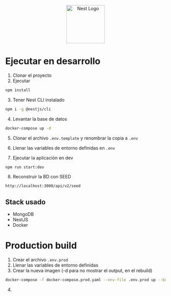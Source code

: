 <p align="center">
  <a href="http://nestjs.com/" target="blank"><img src="https://nestjs.com/img/logo-small.svg" width="120" alt="Nest Logo" /></a>
</p>

# Ejecutar en desarrollo

1. Clonar el proyecto
2. Ejecutar

```bash
npm install
```

3. Tener Nest CLI instalado

```bash
npm i -g @nestjs/cli
```

4. Levantar la base de datos

```bash
docker-compose up -d
```

5. Clonar el archivo `.env.template` y renombrar la copia a `.env`

6. Llenar las variables de entorno definidas en `.env`

7. Ejecutar la aplicación en dev

```bash
npm run start:dev
```

8. Reconstruir la BD con SEED

```bash
http://localhost:3000/api/v2/seed
```

## Stack usado

- MongoDB
- NestJS
- Docker

# Production build

1. Crear el archivo `.env.prod`
2. Llenar las variables de entorno definidas
3. Crear la nueva imagen (-d para no mostrar el output, en el rebuild)

```bash
docker-compose -f docker-compose.prod.yaml --env-file .env.prod up --build
```

4.
